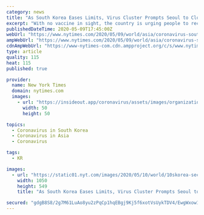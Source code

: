 ```yaml
---
category: news
title: "As South Korea Eases Limits, Virus Cluster Prompts Seoul to Close Bars"
excerpt: "With no vaccine in sight, the country is urging people to reclaim more of their daily lives, while bracing for new waves that are all but inevitable."
publishedDateTime: 2020-05-09T17:45:00Z
webUrl: "https://www.nytimes.com/2020/05/09/world/asia/coronavirus-south-korea-second-wave.html"
ampWebUrl: "https://www.nytimes.com/2020/05/09/world/asia/coronavirus-south-korea-second-wave.amp.html"
cdnAmpWebUrl: "https://www-nytimes-com.cdn.ampproject.org/c/s/www.nytimes.com/2020/05/09/world/asia/coronavirus-south-korea-second-wave.amp.html"
type: article
quality: 115
heat: 115
published: true

provider:
  name: New York Times
  domain: nytimes.com
  images:
    - url: "https://insideout.app/coronavirus/assets/images/organizations/nytimes.com-50x50.jpg"
      width: 50
      height: 50

topics:
  - Coronavirus in South Korea
  - Coronavirus in Asia
  - Coronavirus

tags:
  - KR

images:
  - url: "https://static01.nyt.com/images/2020/05/10/world/10skorea-secondwave/merlin_172261203_89ee440c-e710-49a5-aadb-299d8a0dba97-facebookJumbo.jpg"
    width: 1050
    height: 549
    title: "As South Korea Eases Limits, Virus Cluster Prompts Seoul to Close Bars"

secured: "gdgB8S8/2g7M61LuAo8yu2zPqCp1hqEBgj9Kj5f6xotVsUykTDV4/EwgWxow1ioDKwO220mkeFqztdkUggl6N+nY1184aVcJRxYpC/jhErQqL55qLDTRELxIlYyWleC4SeheB8lLoWzNnem5qSPR8fmF1xb+mcv7o/WndVYjpwrIHgPn5BvfL2ctisVMRcXFVXDn727x0GoHmx6mfchK2x5xhj2Wdp024Mv7xpbGlgv1CmqawBrfw9Y1cQ7khJbCqPK9+JLJ5F50Ru63fg4MMYnrSYaKziQcQqieO/sMW+CS+ByAKIxvjub/C8KQu0yATzy7A2inngtFYbZx2ZyxnVK397aQqongc7J7jVWmqq5UmJerHbDBA0mS3zdfCJlqOuQJkNTaxKDMvYK8IjFOgm44Z47G3u+mYwvbWOGYcHBT7bKDsDh60zXb2hJcgh1ZPtNjV5B7z6obNylYucu5OOpZgY1kqpW353jlChcw40Y=;ObrJMbVhngpkAbmkKUHivA=="
---
```


